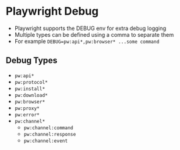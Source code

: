 
# Playwright Debug

* Playwright supports the DEBUG env for extra debug logging
* Multiple types can be defined using a comma to separate them
* For example `DEBUG=pw:api*,pw:browser* ...some command`

## Debug Types

* `pw:api*`
* `pw:protocol*`
* `pw:install*`
* `pw:download*`
* `pw:browser*`
* `pw:proxy*`
* `pw:error*`
* `pw:channel*`
  * `pw:channel:command`
  * `pw:channel:response`
  * `pw:channel:event`
